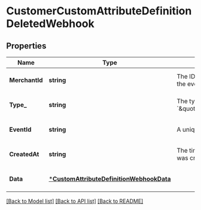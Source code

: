 # CustomerCustomAttributeDefinitionDeletedWebhook

## Properties

 Name           | Type                                                                                 | Description                                                                                                  | Notes                        
----------------|--------------------------------------------------------------------------------------|--------------------------------------------------------------------------------------------------------------|------------------------------
 **MerchantId** | **string**                                                                           | The ID of the seller associated with the event that triggered the event notification.                        | [optional] [default to null] 
 **Type_**      | **string**                                                                           | The type of this event. The value is &#x60;\&quot;customer.custom_attribute_definition.deleted\&quot;&#x60;. | [optional] [default to null] 
 **EventId**    | **string**                                                                           | A unique ID for the event notification.                                                                      | [optional] [default to null] 
 **CreatedAt**  | **string**                                                                           | The timestamp that indicates when the event notification was created, in RFC 3339 format.                    | [optional] [default to null] 
 **Data**       | [***CustomAttributeDefinitionWebhookData**](CustomAttributeDefinitionWebhookData.md) |                                                                                                              | [optional] [default to null] 

[[Back to Model list]](../README.md#documentation-for-models) [[Back to API list]](../README.md#documentation-for-api-endpoints) [[Back to README]](../README.md)

